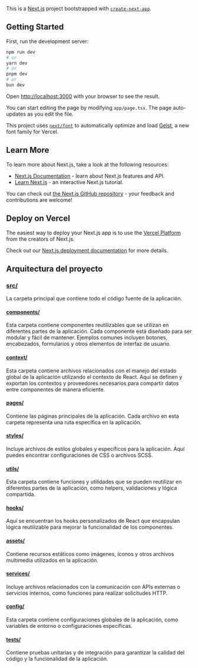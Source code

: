 This is a [Next.js](https://nextjs.org) project bootstrapped with [`create-next-app`](https://nextjs.org/docs/app/api-reference/cli/create-next-app).

## Getting Started

First, run the development server:

```bash
npm run dev
# or
yarn dev
# or
pnpm dev
# or
bun dev
```

Open [http://localhost:3000](http://localhost:3000) with your browser to see the result.

You can start editing the page by modifying `app/page.tsx`. The page auto-updates as you edit the file.

This project uses [`next/font`](https://nextjs.org/docs/app/building-your-application/optimizing/fonts) to automatically optimize and load [Geist](https://vercel.com/font), a new font family for Vercel.

## Learn More

To learn more about Next.js, take a look at the following resources:

- [Next.js Documentation](https://nextjs.org/docs) - learn about Next.js features and API.
- [Learn Next.js](https://nextjs.org/learn) - an interactive Next.js tutorial.

You can check out [the Next.js GitHub repository](https://github.com/vercel/next.js) - your feedback and contributions are welcome!

## Deploy on Vercel

The easiest way to deploy your Next.js app is to use the [Vercel Platform](https://vercel.com/new?utm_medium=default-template&filter=next.js&utm_source=create-next-app&utm_campaign=create-next-app-readme) from the creators of Next.js.

Check out our [Next.js deployment documentation](https://nextjs.org/docs/app/building-your-application/deploying) for more details.


## Arquitectura del proyecto

### [src/](./src)
La carpeta principal que contiene todo el código fuente de la aplicación.

#### [components/](./src/components)
Esta carpeta contiene componentes reutilizables que se utilizan en diferentes partes de la aplicación. Cada componente está diseñado para ser modular y fácil de mantener. Ejemplos comunes incluyen botones, encabezados, formularios y otros elementos de interfaz de usuario.

#### [context/](./src/context)
Esta carpeta contiene archivos relacionados con el manejo del estado global de la aplicación utilizando el contexto de React. Aquí se definen y exportan los contextos y proveedores necesarios para compartir datos entre componentes de manera eficiente.

#### [pages/](./src/pages)
Contiene las páginas principales de la aplicación. Cada archivo en esta carpeta representa una ruta específica en la aplicación.

#### [styles/](./src/styles)
Incluye archivos de estilos globales y específicos para la aplicación. Aquí puedes encontrar configuraciones de CSS o archivos SCSS.

#### [utils/](./src/utils)
Esta carpeta contiene funciones y utilidades que se pueden reutilizar en diferentes partes de la aplicación, como helpers, validaciones y lógica compartida.

#### [hooks/](./src/hooks)
Aquí se encuentran los hooks personalizados de React que encapsulan lógica reutilizable para mejorar la funcionalidad de los componentes.

#### [assets/](./src/assets)
Contiene recursos estáticos como imágenes, íconos y otros archivos multimedia utilizados en la aplicación.

#### [services/](./src/services)
Incluye archivos relacionados con la comunicación con APIs externas o servicios internos, como funciones para realizar solicitudes HTTP.

#### [config/](./src/config)
Esta carpeta contiene configuraciones globales de la aplicación, como variables de entorno o configuraciones específicas.

#### [tests/](./src/tests)
Contiene pruebas unitarias y de integración para garantizar la calidad del código y la funcionalidad de la aplicación.
